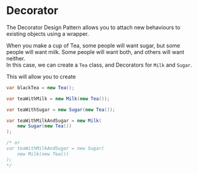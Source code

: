 # Decorator

The Decorator Design Pattern
allows you to attach new
behaviours to existing objects
using a wrapper.

When you make a cup of Tea,
some people will want sugar,
but some people will want milk.
Some people will want both, and
others will want neither.  
In this case, we can create a
`Tea` class, and Decorators for
`Milk` and `Sugar`.

This will allow you to create
```cs
var blackTea = new Tea();

var teaWithMilk = new Milk(new Tea());

var teaWithSugar = new Sugar(new Tea());

var teaWithMilkAndSugar = new Milk(
    new Sugar(new Tea())
);

/* or
var teaWithMilkAndSugar = new Sugar(
    new Milk(new Tea())
);
*/
```

